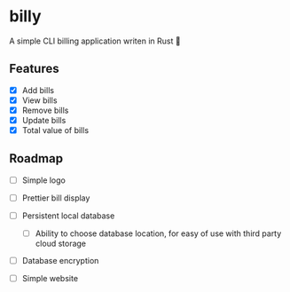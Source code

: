 # billy
A simple CLI billing application writen in Rust 🦀

## Features
- [x] Add bills
- [x] View bills
- [x] Remove bills
- [x] Update bills
- [x] Total value of bills

## Roadmap
- [ ] Simple logo
- [ ] Prettier bill display
- [ ] Persistent local database
  - [ ] Ability to choose database location, for easy of use with third party cloud storage
- [ ] Database encryption
- [ ] Simple website

